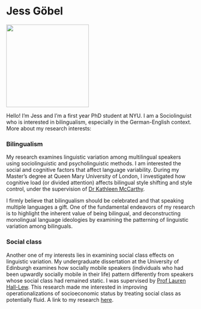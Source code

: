 # Jess Göbel

<img src="https://user-images.githubusercontent.com/123706497/217834514-8479c987-b2d5-4bdb-885f-3641440f2686.jpg" width="220">

Hello! I’m Jess and I’m a first year PhD student at NYU. I am a Sociolinguist who is interested in bilingualism, especially in the German-English context. More about my research interests:

### Bilingualism

My research examines linguistic variation among multilingual speakers using sociolinguistic and psycholinguistic methods. I am interested the social and cognitive factors that affect language variability. During my Master’s degree at Queen Mary University of London, I investigated how cognitive load (or divided attention) affects bilingual style shifting and style control, under the supervision of [Dr Kathleen McCarthy](https://www.qmul.ac.uk/sllf/linguistics/people/academic/profiles/mccarthy.html).

I firmly believe that bilingualism should be celebrated and that speaking multiple languages a gift. One of the fundamental endeavors of my research is to highlight the inherent value of being bilingual, and deconstructing monolingual language ideologies by examining the patterning of linguistic variation among bilinguals. 

### Social class

Another one of my interests lies in examining social class effects on linguistic variation. My undergraduate dissertation at the University of Edinburgh examines how socially mobile speakers (individuals who had been upwardly socially mobile in their life) pattern differently from speakers whose social class had remained static. I was supervised by [Prof Lauren Hall-Lew](https://www.laurenhall-lew.com/). This research made me interested in improving operationalizations of socioeconomic status by treating social class as potentially fluid. A link to my research [here](http://journals.ed.ac.uk/lifespansstyles/article/view/5219). 


